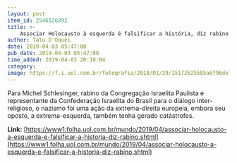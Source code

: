 ```yaml
---
layout: post
item_id: 2546526392
title: >-
    Associar Holocausto à esquerda é falsificar a história, diz rabino
author: Tatu D'Oquei
date: 2019-04-03 05:47:00
pub_date: 2019-04-03 05:47:00
time_added: 2019-04-03 20:10:04
category: 
image: https://f.i.uol.com.br/fotografia/2018/01/29/15172625585a6f96de72d6d_1517262558_3x2_rt.jpg
---
```


Para Michel Schlesinger, rabino da Congregação Israelita Paulista e representante da Confederação Israelita do Brasil para o diálogo inter-religioso, o nazismo foi uma ação da extrema-direita europeia, embora seu oposto, a extrema-esquerda, também tenha gerado catástrofes.

**Link:** [https://www1.folha.uol.com.br/mundo/2019/04/associar-holocausto-a-esquerda-e-falsificar-a-historia-diz-rabino.shtml](https://www1.folha.uol.com.br/mundo/2019/04/associar-holocausto-a-esquerda-e-falsificar-a-historia-diz-rabino.shtml)

